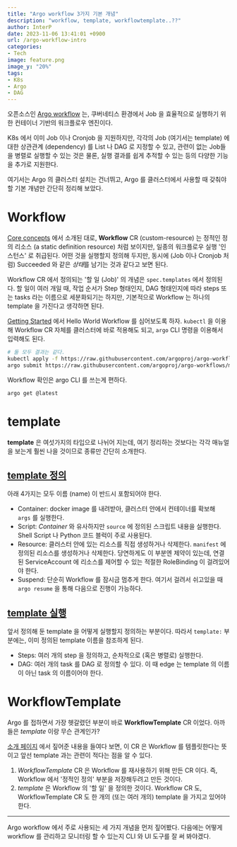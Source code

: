 ```yaml
---
title: "Argo workflow 3가지 기본 개념"
description: "workflow, template, workflowtemplate..??"
author: InterP
date: 2023-11-06 13:41:01 +0900
url: /argo-workflow-intro
categories:
- Tech
image: feature.png
image_y: "20%"
tags:
- K8s
- Argo
- DAG
---
```


오픈소스인 [Argo workflow](https://argoproj.github.io/argo-workflows/) 는, 쿠버네티스 환경에서 Job 을 효율적으로 실행하기 위한 컨테이너 기반의 워크플로우 엔진이다. 

K8s 에서 이미 Job 이나 Cronjob 을 지원하지만, 각각의 Job (여기서는 template) 에 대한 상관관계 (dependency) 를 List 나 DAG 로 지정할 수 있고, 관련이 없는 Job들을 병렬로 실행할 수 있는 것은 물론, 실행 결과를 쉽게 추적할 수 있는 등의 다양한 기능을 추가로 지원한다.

여기서는 Argo 의 클러스터 설치는 건너뛰고, Argo 를 클러스터에서 사용할 때 갖춰야 할 기본 개념만 간단히 정리해 보았다.

# Workflow

[Core concepts](https://argoproj.github.io/argo-workflows/workflow-concepts/) 에서 소개된 대로, **Workflow** CR (custom-resource) 는 정적인 정의 리소스 (a static definition resource) 처럼 보이지만, 일종의 워크플로우 실행 '인스턴스' 로 취급된다. 어떤 것을 실행할지 정의해 두지만, 동시에 (Job 이나 Cronjob 처럼) Succeeded 와 같은 *상태*를 남기는 것과 같다고 보면 된다.

Workflow CR 에서 정의되는 '할 일 (Job)' 의 개념은 `spec.templates` 에서 정의된다. 할 일이 여러 개일 때, 작업 순서가 Step 형태인지, DAG 형태인지에 따라 steps 또는 tasks 라는 이름으로 세분화되기는 하지만, 기본적으로 Workflow 는 하나의 template 을 가진다고 생각하면 된다.

[Getting Started](https://argoproj.github.io/argo-workflows/walk-through/hello-world/) 에서 Hello World Workflow 를 심어보도록 하자. `kubectl` 을 이용해 Workflow CR 자체를 클러스터에 바로 적용해도 되고, `argo` CLI 명령을 이용해서 입력해도 된다.
```bash
# 둘 모두 결과는 같다.
kubectl apply -f https://raw.githubusercontent.com/argoproj/argo-workflows/master/examples/hello-world.yaml
argo submit https://raw.githubusercontent.com/argoproj/argo-workflows/master/examples/hello-world.yaml
```
Workflow 확인은 argo CLI 를 쓰는게 편하다.
```bash
argo get @latest
```

# template

**template** 은 여섯가지의 타입으로 나뉘어 지는데, 여기 정리하는 것보다는 각각 매뉴얼을 보는게 훨씬 나을 것이므로 종류만 간단히 소개한다.

## [template 정의](https://argoproj.github.io/argo-workflows/workflow-concepts/#template-definitions)
아래 4가지는 모두 이름 (name) 이 반드시 포함되어야 한다.

- Container: docker image 를 내려받아, 클러스터 안에서 컨테이너를 확보해 `args` 를 실행한다. 
- Script: *Container* 와 유사하지만 `source` 에 정의된 스크립트 내용을 실행한다. Shell Script 나 Python 코드 블럭이 주로 사용된다.
- Resource: 클러스터 안에 있는 리소스를 직접 생성하거나 삭제한다. `manifest` 에 정의된 리소스를 생성하거나 삭제한다. 당연하게도 이 부분엔 제약이 있는데, 연결된 ServiceAccount 에 리소스를 제어할 수 있는 적절한 RoleBinding 이 걸려있어야 한다.
- Suspend: 단순히 Workflow 를 잠시금 멈추게 한다. 여기서 걸려서 쉬고있을 때 `argo resume` 을 통해 다음으로 진행이 가능하다. 

## [template 실행](https://argoproj.github.io/argo-workflows/workflow-concepts/#template-invocators)
앞서 정의해 둔 template 을 어떻게 실행할지 정의하는 부분이다. 따라서 `template:` 부분에는, 이미 정의된 template 이름을 참조하게 된다.

- Steps: 여러 개의 step 을 정의하고, 순차적으로 (혹은 병렬로) 실행한다. 
- DAG: 여러 개의 task 를 DAG 로 정의할 수 있다. 이 때 edge 는 template 의 이름이 아닌 task 의 이름이어야 한다.

# WorkflowTemplate

Argo 를 접하면서 가장 헷갈렸던 부분이 바로 **WorkflowTemplate** CR 이었다. 아까 들은 *template* 이랑 무슨 관계인가? 

[소개 페이지](https://argoproj.github.io/argo-workflows/workflow-templates/) 에서 짚어준 내용을 들여다 보면, 이 CR 은 Workflow 를 템플릿한다는 뜻이고 앞선 template 과는 관련이 적다는 점을 알 수 있다.

1. *WorkflowTemplate* CR 은 Workflow 를 재사용하기 위해 만든 CR 이다. 즉, Workflow 에서 '정적인 정의' 부분을 저장해두려고 만든 것이다.
2. *template* 은 Workflow 의 '할 일' 을 정의한 것이다. Workflow CR 도, WorkflowTemplate CR 도 한 개의 (또는 여러 개의) template 을 가지고 있어야 한다.

---

Argo workflow 에서 주로 사용되는 세 가지 개념을 먼저 짚어봤다. 다음에는 어떻게 workflow 를 관리하고 모니터링 할 수 있는지 CLI 와 UI 도구를 잘 써 봐야겠다.